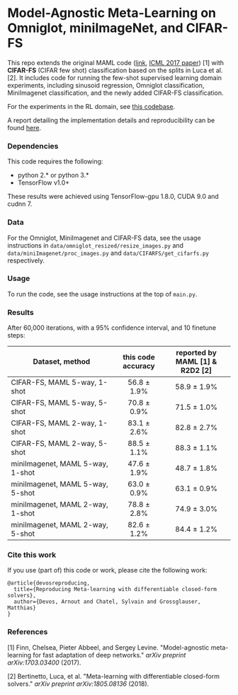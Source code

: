 # Model-Agnostic Meta-Learning on Omniglot, miniImageNet, and CIFAR-FS

This repo extends the original MAML code ([link](https://github.com/cbfinn/maml), [ICML 2017 paper](https://arxiv.org/abs/1703.03400)) [1] with **CIFAR-FS** (CIFAR few shot) classification based on the splits in Luca et al. [2]. It includes code for running the few-shot supervised learning domain experiments, including sinusoid regression, Omniglot classification, MiniImagenet classification, and the newly added CIFAR-FS classification.

For the experiments in the RL domain, see [this codebase](https://github.com/cbfinn/maml_rl).

A report detailing the implementation details and reproducibility can be found [here](https://openreview.net/forum?id=BJx0N2I6IN).

### Dependencies
This code requires the following:
* python 2.\* or python 3.\*
* TensorFlow v1.0+

These results were achieved using TensorFlow-gpu 1.8.0, CUDA 9.0 and cudnn 7.

### Data
For the Omniglot, MiniImagenet and CIFAR-FS data, see the usage instructions in `data/omniglot_resized/resize_images.py` and `data/miniImagenet/proc_images.py` and `data/CIFARFS/get_cifarfs.py` respectively.

### Usage
To run the code, see the usage instructions at the top of `main.py`.

### Results

After 60,000 iterations, with a 95% confidence interval, and 10 finetune steps:

| Dataset, method | this code<br />accuracy | reported by<br />MAML [1] & R2D2 [2] |
| ------------- | :---------------------: | :-----------: |
| CIFAR-FS, MAML 5-way, 1-shot |      56.8 ± 1.9%       | 58.9 ± 1.9% |
| CIFAR-FS, MAML 5-way, 5-shot | 70.8 ± 0.9% | 71.5 ± 1.0% |
| CIFAR-FS, MAML 2-way, 1-shot | 83.1 ± 2.6% | 82.8 ± 2.7% |
| CIFAR-FS, MAML 2-way, 5-shot | 88.5 ± 1.1% | 88.3 ± 1.1% |
| miniImagenet, MAML 5-way, 1-shot | 47.6 ± 1.9% | 48.7 ± 1.8% |
| miniImagenet, MAML 5-way, 5-shot | 63.0 ± 0.9% | 63.1 ± 0.9% |
| miniImagenet, MAML 2-way, 1-shot | 78.8 ± 2.8% | 74.9 ± 3.0% |
| miniImagenet, MAML 2-way, 5-shot | 82.6 ± 1.2% | 84.4 ± 1.2% |

### Cite this work
If you use (part of) this code or work, please cite the following work:
```
@article{devosreproducing,
  title={Reproducing Meta-learning with differentiable closed-form solvers},
  author={Devos, Arnout and Chatel, Sylvain and Grossglauser, Matthias}
}
```

### References

[1] Finn, Chelsea, Pieter Abbeel, and Sergey Levine. "Model-agnostic meta-learning for fast adaptation of deep networks." *arXiv preprint arXiv:1703.03400* (2017).

[2] Bertinetto, Luca, et al. "Meta-learning with differentiable closed-form solvers." *arXiv preprint arXiv:1805.08136* (2018).
